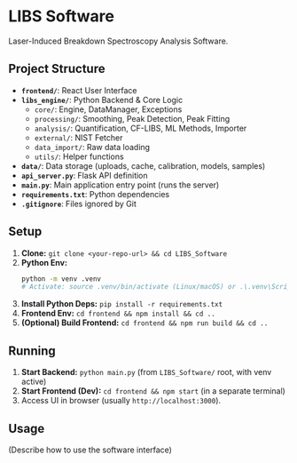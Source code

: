 # LIBS Software

Laser-Induced Breakdown Spectroscopy Analysis Software.

## Project Structure

*   **`frontend/`**: React User Interface
*   **`libs_engine/`**: Python Backend & Core Logic
    *   `core/`: Engine, DataManager, Exceptions
    *   `processing/`: Smoothing, Peak Detection, Peak Fitting
    *   `analysis/`: Quantification, CF-LIBS, ML Methods, Importer
    *   `external/`: NIST Fetcher
    *   `data_import/`: Raw data loading
    *   `utils/`: Helper functions
*   **`data/`**: Data storage (uploads, cache, calibration, models, samples)
*   **`api_server.py`**: Flask API definition
*   **`main.py`**: Main application entry point (runs the server)
*   **`requirements.txt`**: Python dependencies
*   **`.gitignore`**: Files ignored by Git

## Setup

1.  **Clone:** `git clone <your-repo-url> && cd LIBS_Software`
2.  **Python Env:**
    ```bash
    python -m venv .venv
    # Activate: source .venv/bin/activate (Linux/macOS) or .\.venv\Scripts\activate (Windows)
    ```
3.  **Install Python Deps:** `pip install -r requirements.txt`
4.  **Frontend Env:** `cd frontend && npm install && cd ..`
5.  **(Optional) Build Frontend:** `cd frontend && npm run build && cd ..`

## Running

1.  **Start Backend:** `python main.py` (from `LIBS_Software/` root, with venv active)
2.  **Start Frontend (Dev):** `cd frontend && npm start` (in a separate terminal)
3.  Access UI in browser (usually `http://localhost:3000`).

## Usage

(Describe how to use the software interface)
